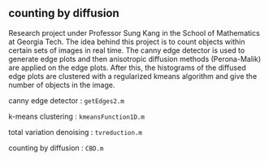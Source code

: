 
## counting by diffusion

Research project under Professor Sung Kang in the School of Mathematics at Georgia Tech. The idea behind this project is to count objects within certain sets of images in real time. The canny edge detector is used to generate edge plots and then anisotropic diffusion methods (Perona-Malik) are applied on the edge plots. After this, the histograms of the diffused edge plots are clustered with a regularized kmeans algorithm and give the number of objects in the image.

canny edge detector : `getEdges2.m`

k-means clustering : `kmeansFunction1D.m`

total variation denoising : `tvreduction.m`

counting by diffusion : `CBD.m`
